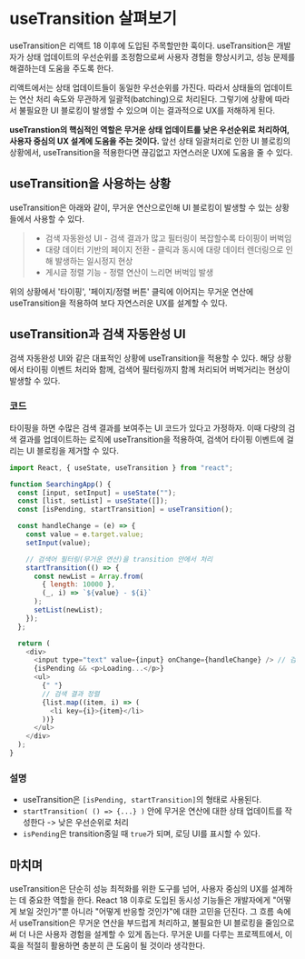 # useTransition 살펴보기

useTransition은 리액트 18 이후에 도입된 주목할만한 훅이다. useTransition은 개발자가 상태 업데이트의 우선순위를 조정함으로써 사용자 경험을 향상시키고, 성능 문제를 해결하는데 도움을 주도록 한다.

리액트에서는 상태 업데이트들이 동일한 우선순위를 가진다. 따라서 상태들의 업데이트는 연산 처리 속도와 무관하게 일괄적(batching)으로 처리된다. 그렇기에 상황에 따라서 불필요한 UI 블로킹이 발생할 수 있으며 이는 결과적으로 UX를 저해하게 된다.

**useTranstion의 핵심적인 역할은 무거운 상태 업데이트를 낮은 우선순위로 처리하여, 사용자 중심의 UX 설계에 도움을 주는 것이다.** 앞선 상태 일괄처리로 인한 UI 블로킹의 상황에서, useTransition을 적용한다면 끊김없고 자연스러운 UX에 도움을 줄 수 있다.

## useTransition을 사용하는 상황

useTransition은 아래와 같이, 무거운 연산으로인해 UI 블로킹이 발생할 수 있는 상황들에서 사용할 수 있다.

> - 검색 자동완성 UI - 검색 결과가 많고 필터링이 복잡할수록 타이핑이 버벅임
> - 대량 데이터 기반의 페이지 전환 - 클릭과 동시에 대량 데이터 렌더링으로 인해 발생하는 일시정지 현상
> - 게시글 정렬 기능 - 정렬 연산이 느리면 버벅임 발생

위의 상황에서 '타이핑', '페이지/정렬 버튼' 클릭에 이어지는 무거운 연산에 useTransition을 적용하여 보다 자연스러운 UX를 설계할 수 있다.

## useTransition과 검색 자동완성 UI

검색 자동완성 UI와 같은 대표적인 상황에 useTransition을 적용할 수 있다. 해당 상황에서 타이핑 이벤트 처리와 함께, 검색어 필터링까지 함께 처리되어 버벅거리는 현상이 발생할 수 있다.

### 코드

타이핑을 하면 수많은 검색 결과를 보여주는 UI 코드가 있다고 가정하자. 이때 다량의 검색 결과를 업데이트하는 로직에 useTransition을 적용하여, 검색어 타이핑 이벤트에 걸리는 UI 블로킹을 제거할 수 있다.

```javascript
import React, { useState, useTransition } from "react";

function SearchingApp() {
  const [input, setInput] = useState("");
  const [list, setList] = useState([]);
  const [isPending, startTransition] = useTransition();

  const handleChange = (e) => {
    const value = e.target.value;
    setInput(value);

    // 검색어 필터링(무거운 연산)을 transition 안에서 처리
    startTransition(() => {
      const newList = Array.from(
        { length: 10000 },
        (_, i) => `${value} - ${i}`
      );
      setList(newList);
    });
  };

  return (
    <div>
      <input type="text" value={input} onChange={handleChange} /> // 검색어 입력
      {isPending && <p>Loading...</p>}
      <ul>
        {" "}
        // 검색 결과 정렬
        {list.map((item, i) => (
          <li key={i}>{item}</li>
        ))}
      </ul>
    </div>
  );
}
```

### 설명

- useTransition은 `[isPending, startTransition]`의 형태로 사용된다.
- `startTransition( () => {...} )` 안에 무거운 연산에 대한 상태 업데이트를 작성한다 -> 낮은 우선순위로 처리
- `isPending`은 transition중일 때 `true`가 되며, 로딩 UI를 표시할 수 있다.

## 마치며

useTransition은 단순히 성능 최적화를 위한 도구를 넘어, 사용자 중심의 UX를 설계하는 데 중요한 역할을 한다. React 18 이후로 도입된 동시성 기능들은 개발자에게 "어떻게 보일 것인가"뿐 아니라 "어떻게 반응할 것인가"에 대한 고민을 던진다. 그 흐름 속에서 useTransition은 무거운 연산을 부드럽게 처리하고, 불필요한 UI 블로킹을 줄임으로써 더 나은 사용자 경험을 설계할 수 있게 돕는다. 무거운 UI를 다루는 프로젝트에서, 이 훅을 적절히 활용하면 충분히 큰 도움이 될 것이라 생각한다.
